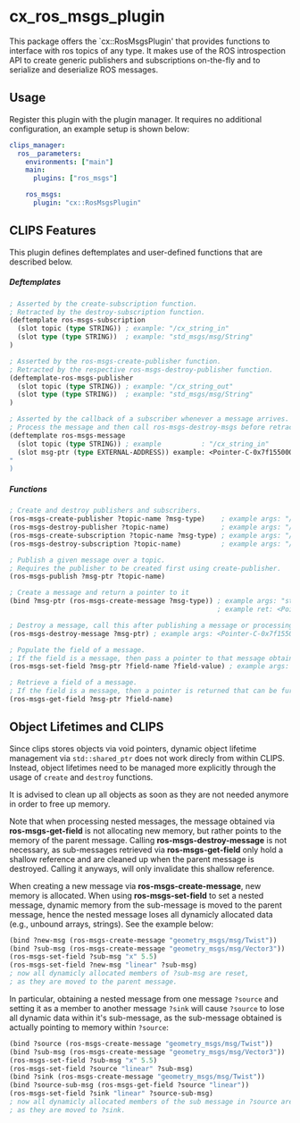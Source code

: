 # cx_ros_msgs_plugin
This package offers the `cx::RosMsgsPlugin' that provides functions to interface with ros topics of any type.
It makes use of the ROS introspection API to create generic publishers and subscriptions on-the-fly and to serialize and deserialize ROS messages.

## Usage
Register this plugin with the plugin manager. It requires no additional configuration, an example setup is shown below:

```yaml
clips_manager:
  ros__parameters:
    environments: ["main"]
    main:
      plugins: ["ros_msgs"]

    ros_msgs:
      plugin: "cx::RosMsgsPlugin"
```

## CLIPS Features
This plugin defines deftemplates and user-defined functions that are described below.

##### Deftemplates
```lisp
; Asserted by the create-subscription function.
; Retracted by the destroy-subscription function.
(deftemplate ros-msgs-subscription
  (slot topic (type STRING)) ; example: "/cx_string_in"
  (slot type (type STRING))  ; example: "std_msgs/msg/String"
)

; Asserted by the ros-msgs-create-publisher function.
; Retracted by the respective ros-msgs-destroy-publisher function.
(deftemplate-ros-msgs-publisher
  (slot topic (type STRING)) ; example: "/cx_string_out"
  (slot type (type STRING))  ; example: "std_msgs/msg/String"
)

; Asserted by the callback of a subscriber whenever a message arrives.
; Process the message and then call ros-msgs-destroy-msgs before retracting!
(deftemplate ros-msgs-message
  (slot topic (type STRING)) ; example          : "/cx_string_in"
  (slot msg-ptr (type EXTERNAL-ADDRESS)) example: <Pointer-C-0x7f1550001d20>
"
)
```
##### Functions
```lisp
; Create and destroy publishers and subscribers.
(ros-msgs-create-publisher ?topic-name ?msg-type)    ; example args: "/cx_string_out" "std_msgs/msg/String"
(ros-msgs-destroy-publisher ?topic-name)             ; example args: "/cx_string_out"
(ros-msgs-create-subscription ?topic-name ?msg-type) ; example args: "/cx_string_in" "std_msgs/msg/String"
(ros-msgs-destroy-subscription ?topic-name)          ; example args: "/cx_string_in"

; Publish a given message over a topic.
; Requires the publisher to be created first using create-publisher.
(ros-msgs-publish ?msg-ptr ?topic-name)

; Create a message and return a pointer to it
(bind ?msg-ptr (ros-msgs-create-message ?msg-type)) ; example args: "std_msgs/msg/String"
                                                    ; example ret: <Pointer-C-0x7f1550001d20>

; Destroy a message, call this after publishing a message or processing an incoming message to prevent it from staying in memory.
(ros-msgs-destroy-message ?msg-ptr) ; example args: <Pointer-C-0x7f1550001d20>

; Populate the field of a message.
; If the field is a message, then pass a pointer to that message obtained from ros-msgs-create-message.
(ros-msgs-set-field ?msg-ptr ?field-name ?field-value) ; example args: <Pointer-C-0x7f1550001d20> "data" "Hello World"

; Retrieve a field of a message.
; If the field is a message, then a pointer is returned that can be further inspected by passing it to ros-msgs-get-field.
(ros-msgs-get-field ?msg-ptr ?field-name)
```

## Object Lifetimes and CLIPS
Since clips stores objects via void pointers, dynamic object lifetime management via `std::shared_ptr` does not work direcly from within CLIPS.
Instead, object lifetimes need to be managed more explicitly through the usage of `create` and `destroy` functions.

It is advised to clean up all objects as soon as they are not needed anymore in order to free up memory.

Note that when processing nested messages, the message obtained via **ros-msgs-get-field** is not allocating new memory, but rather points to the memory of the parent message.
Calling **ros-msgs-destroy-message** is not necessary, as sub-messages retrieved via **ros-msgs-get-field** only hold a shallow reference and are cleaned up when the parent message is destroyed. Calling it anyways, will only invalidate this shallow reference.

When creating a new message via **ros-msgs-create-message**, new memory is allocated.
When using **ros-msgs-set-field** to set a nested message, dynamic memory from the sub-message is moved to the parent message, hence the nested message loses all dynamicly allocated data (e.g., unbound arrays, strings).
See the example below:
```lisp
(bind ?new-msg (ros-msgs-create-message "geometry_msgs/msg/Twist"))
(bind ?sub-msg (ros-msgs-create-message "geometry_msgs/msg/Vector3"))
(ros-msgs-set-field ?sub-msg "x" 5.5)
(ros-msgs-set-field ?new-msg "linear" ?sub-msg)
; now all dynamicly allocated members of ?sub-msg are reset,
; as they are moved to the parent message.
```
In particular, obtaining a nested message from one message `?source` and setting it as a member to another message `?sink` will cause `?source` to lose all dynamic data within it's sub-message, as the sub-message obtained is actually pointing to memory within `?source`:

```lisp
(bind ?source (ros-msgs-create-message "geometry_msgs/msg/Twist"))
(bind ?sub-msg (ros-msgs-create-message "geometry_msgs/msg/Vector3"))
(ros-msgs-set-field ?sub-msg "x" 5.5)
(ros-msgs-set-field ?source "linear" ?sub-msg)
(bind ?sink (ros-msgs-create-message "geometry_msgs/msg/Twist"))
(bind ?source-sub-msg (ros-msgs-get-field ?source "linear"))
(ros-msgs-set-field ?sink "linear" ?source-sub-msg)
; now all dynamicly allocated members of the sub message in ?source are reset,
; as they are moved to ?sink.
```
